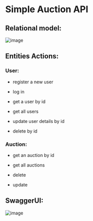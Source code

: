 <h1>Simple Auction API</h1>

<h2>Relational model:</h2>

![image](https://github.com/TuanDangIT/AuctionApi2.0/assets/128043070/9a3b8b40-77a0-4b72-9a90-48369a94e5a2)

<h2>Entities Actions:</h2>

<h3>User:</h3>

- register a new user

- log in
  
- get a user by id
  
- get all users
  
- update user details by id
  
- delete by id
  

<h3>Auction:</h3>

- get an auction by id

- get all auctions

- delete
  
- update

<h2>SwaggerUI:</h2>

![image](https://github.com/TuanDangIT/AuctionApi2.0/assets/128043070/d0abf612-3832-48cd-a217-ce5217092547)


